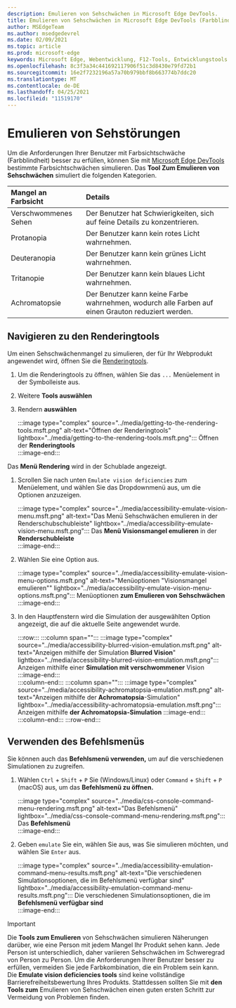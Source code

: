 ```yaml
---
description: Emulieren von Sehschwächen in Microsoft Edge DevTools.
title: Emulieren von Sehschwächen in Microsoft Edge DevTools (Farbblindheit)
author: MSEdgeTeam
ms.author: msedgedevrel
ms.date: 02/09/2021
ms.topic: article
ms.prod: microsoft-edge
keywords: Microsoft Edge, Webentwicklung, F12-Tools, Entwicklungstools
ms.openlocfilehash: 8c3f3a34c441692117906f51c3d8430e79fd72b1
ms.sourcegitcommit: 16e2f7232196a57a70b979bbf8b663774b7ddc20
ms.translationtype: MT
ms.contentlocale: de-DE
ms.lasthandoff: 04/25/2021
ms.locfileid: "11519170"
---
```

# <a name="emulate-vision-deficiencies"></a>Emulieren von Sehstörungen

Um die Anforderungen Ihrer Benutzer [][ColorblindawarenessMain] mit Farbsichtschwäche \(Farbblindheit\) besser zu erfüllen, können Sie mit [Microsoft Edge DevTools][DevtoolsIndex] bestimmte Farbsichtschwächen simulieren.  Das **Tool Zum Emulieren von Sehschwächen** simuliert die folgenden Kategorien.  

| Mangel an Farbsicht | Details |  
|:--- |:--- |  
| Verschwommenes Sehen | Der Benutzer hat Schwierigkeiten, sich auf feine Details zu konzentrieren. |  
| Protanopia | Der Benutzer kann kein rotes Licht wahrnehmen. |  
| Deuteranopia | Der Benutzer kann kein grünes Licht wahrnehmen. |  
| Tritanopie | Der Benutzer kann kein blaues Licht wahrnehmen. |  
| Achromatopsie | Der Benutzer kann keine Farbe wahrnehmen, wodurch alle Farben auf einen Grauton reduziert werden. |  

## <a name="navigate-to-the-rendering-tools"></a>Navigieren zu den Renderingtools  

Um einen Sehschwächenmangel zu simulieren, der für Ihr Webprodukt angewendet wird, öffnen Sie die [Renderingtools][DevtoolsRenderingToolsIndex].  

1.  Um die Renderingtools zu öffnen, wählen Sie das `...` Menüelement in der Symbolleiste aus.  
1.  Weitere **Tools auswählen**  
1.  Rendern **auswählen**  
    
    :::image type="complex" source="../media/getting-to-the-rendering-tools.msft.png" alt-text="Öffnen der Renderingtools" lightbox="../media/getting-to-the-rendering-tools.msft.png":::
       Öffnen der **Renderingtools**  
    :::image-end:::  

Das **Menü Rendering** wird in der Schublade angezeigt.  

1.  Scrollen Sie nach unten `Emulate vision deficiencies` zum Menüelement, und wählen Sie das Dropdownmenü aus, um die Optionen anzuzeigen.  
    
    :::image type="complex" source="../media/accessibility-emulate-vision-menu.msft.png" alt-text="Das Menü Sehschwächen emulieren in der Renderschubschubleiste" lightbox="../media/accessibility-emulate-vision-menu.msft.png":::
       Das **Menü Visionsmangel emulieren** in der **Renderschubleiste**  
    :::image-end:::  
    
1.  Wählen Sie eine Option aus.  
    
    :::image type="complex" source="../media/accessibility-emulate-vision-menu-options.msft.png" alt-text="Menüoptionen "Visionsmangel emulieren"" lightbox="../media/accessibility-emulate-vision-menu-options.msft.png":::
       Menüoptionen **zum Emulieren von Sehschwächen**  
    :::image-end:::  
    
1.  In den Hauptfenstern wird die Simulation der ausgewählten Option angezeigt, die auf die aktuelle Seite angewendet wurde.  
    
    :::row:::
       :::column span="":::
          :::image type="complex" source="../media/accessibility-blurred-vision-emulation.msft.png" alt-text="Anzeigen mithilfe der Simulation **Blurred Vision**" lightbox="../media/accessibility-blurred-vision-emulation.msft.png":::
             Anzeigen mithilfe einer **Simulation mit verschwommener** Vision  
          :::image-end:::  
       :::column-end:::
       :::column span="":::
          :::image type="complex" source="../media/accessibility-achromatopsia-emulation.msft.png" alt-text="Anzeigen mithilfe der **Achromatopsia**-Simulation" lightbox="../media/accessibility-achromatopsia-emulation.msft.png":::
             Anzeigen mithilfe **der Achromatopsia-Simulation** :::image-end:::  
       :::column-end:::
    :::row-end:::
    
## <a name="use-the-command-menu"></a>Verwenden des Befehlsmenüs  

Sie können auch das **Befehlsmenü verwenden,** um auf die verschiedenen Simulationen zu zugreifen.  

1.  Wählen `Ctrl` + `Shift` + `P` Sie \(Windows/Linux\) oder `Command` + `Shift` + `P` \(macOS\) aus, um das **Befehlsmenü zu öffnen.**  
    
    :::image type="complex" source="../media/css-console-command-menu-rendering.msft.png" alt-text="Das Befehlsmenü" lightbox="../media/css-console-command-menu-rendering.msft.png":::
       Das **Befehlsmenü**  
    :::image-end:::  
    
1.  Geben `emulate` Sie ein, wählen Sie aus, was Sie simulieren möchten, und wählen Sie `Enter` aus.  
    
    :::image type="complex" source="../media/accessibility-emulation-command-menu-results.msft.png" alt-text="Die verschiedenen Simulationsoptionen, die im Befehlsmenü verfügbar sind" lightbox="../media/accessibility-emulation-command-menu-results.msft.png":::
       Die verschiedenen Simulationsoptionen, die im **Befehlsmenü verfügbar sind**  
    :::image-end:::  
    
> [!IMPORTANT]
> Die **Tools zum Emulieren** von Sehschwächen simulieren Näherungen darüber, wie eine Person mit jedem Mangel Ihr Produkt sehen kann.  Jede Person ist unterschiedlich, daher variieren Sehschwächen im Schweregrad von Person zu Person.  Um die Anforderungen Ihrer Benutzer besser zu erfüllen, vermeiden Sie jede Farbkombination, die ein Problem sein kann.  Die **Emulate vision deficiencies tools** sind keine vollständige Barrierefreiheitsbewertung Ihres Produkts.  Stattdessen sollten Sie mit **den Tools zum** Emulieren von Sehschwächen einen guten ersten Schritt zur Vermeidung von Problemen finden.  

<!-- links -->  

[DevToolsIndex]: ../index.md "Microsoft Edge (Chromium) -Entwicklertools | Microsoft Docs"  
[DevtoolsRenderingToolsIndex]: ../rendering-tools/index.md "Analysieren der Laufzeitleistung | Microsoft Docs"  

[ColorblindawarenessMain]: http://www.colourblindawareness.org "Die Organisation &quot;Farbblindheit&quot;"  

[AmfcbMain]: https://www.amfcb.org "The American Foundation for the Color Blind (AFCB)"  
